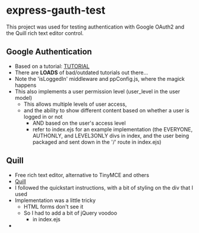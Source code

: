 # express-gauth-test
This project was used for testing authentication with Google OAuth2 and the Quill rich text editor control.

## Google Authentication
- Based on a tutorial: [TUTORIAL](https://dev.to/phyllis_yym/beginner-s-guide-to-google-oauth-with-passport-js-2gh4)
- There are **LOADS** of bad/outdated tutorials out there...
- Note the 'isLoggedIn' middleware and ppConfig.js, where the magick happens
- This also implements a user permission level (user_level in the user model)
    - This allows multiple levels of user access,
    - and the ability to show different content based on whether a user is logged in or not 
        - AND based on the user's access level
        - refer to index.ejs for an example implementation (the EVERYONE, AUTHONLY, and LEVEL3ONLY divs in index, and the user being packaged and sent down in the '/' route in index.ejs)


## Quill
- Free rich text editor, alternative to TinyMCE and others
- [Quill](quilljs.com)
- I followed the quickstart instructions, with a bit of styling on the div that I used
- Implementation was a little tricky
    - HTML forms don't see it
    - So I had to add a bit of jQuery voodoo
        - in index.ejs
- 
